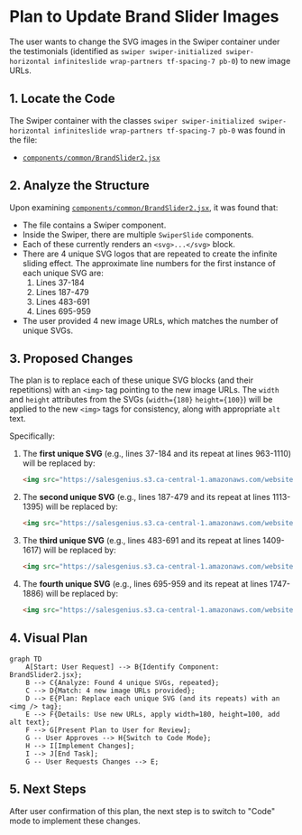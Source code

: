 # Plan to Update Brand Slider Images

The user wants to change the SVG images in the Swiper container under the testimonials (identified as `swiper swiper-initialized swiper-horizontal infiniteslide wrap-partners tf-spacing-7 pb-0`) to new image URLs.

## 1. Locate the Code
The Swiper container with the classes `swiper swiper-initialized swiper-horizontal infiniteslide wrap-partners tf-spacing-7 pb-0` was found in the file:
- [`components/common/BrandSlider2.jsx`](components/common/BrandSlider2.jsx)

## 2. Analyze the Structure
Upon examining [`components/common/BrandSlider2.jsx`](components/common/BrandSlider2.jsx), it was found that:
- The file contains a Swiper component.
- Inside the Swiper, there are multiple `SwiperSlide` components.
- Each of these currently renders an `<svg>...</svg>` block.
- There are 4 unique SVG logos that are repeated to create the infinite sliding effect. The approximate line numbers for the first instance of each unique SVG are:
    1. Lines 37-184
    2. Lines 187-479
    3. Lines 483-691
    4. Lines 695-959
- The user provided 4 new image URLs, which matches the number of unique SVGs.

## 3. Proposed Changes
The plan is to replace each of these unique SVG blocks (and their repetitions) with an `<img>` tag pointing to the new image URLs. The `width` and `height` attributes from the SVGs (`width={180}` `height={100}`) will be applied to the new `<img>` tags for consistency, along with appropriate `alt` text.

Specifically:

1.  The **first unique SVG** (e.g., lines 37-184 and its repeat at lines 963-1110) will be replaced by:
    ```html
    <img src="https://salesgenius.s3.ca-central-1.amazonaws.com/websiteimages/logos/RECO_1.jpg" alt="RECO Logo" width={180} height={100} />
    ```
2.  The **second unique SVG** (e.g., lines 187-479 and its repeat at lines 1113-1395) will be replaced by:
    ```html
    <img src="https://salesgenius.s3.ca-central-1.amazonaws.com/websiteimages/logos/treb_logo_white_1.png" alt="TREB Logo" width={180} height={100} />
    ```
3.  The **third unique SVG** (e.g., lines 483-691 and its repeat at lines 1409-1617) will be replaced by:
    ```html
    <img src="https://salesgenius.s3.ca-central-1.amazonaws.com/websiteimages/logos/realtor-logo-png-transparent_1.png" alt="Realtor Logo" width={180} height={100} />
    ```
4.  The **fourth unique SVG** (e.g., lines 695-959 and its repeat at lines 1747-1886) will be replaced by:
    ```html
    <img src="https://salesgenius.s3.ca-central-1.amazonaws.com/websiteimages/logos/orea-logo_1.png" alt="OREA Logo" width={180} height={100} />
    ```

## 4. Visual Plan

```mermaid
graph TD
    A[Start: User Request] --> B{Identify Component: BrandSlider2.jsx};
    B --> C{Analyze: Found 4 unique SVGs, repeated};
    C --> D{Match: 4 new image URLs provided};
    D --> E{Plan: Replace each unique SVG (and its repeats) with an <img /> tag};
    E --> F{Details: Use new URLs, apply width=180, height=100, add alt text};
    F --> G[Present Plan to User for Review];
    G -- User Approves --> H{Switch to Code Mode};
    H --> I[Implement Changes];
    I --> J[End Task];
    G -- User Requests Changes --> E;
```

## 5. Next Steps
After user confirmation of this plan, the next step is to switch to "Code" mode to implement these changes.